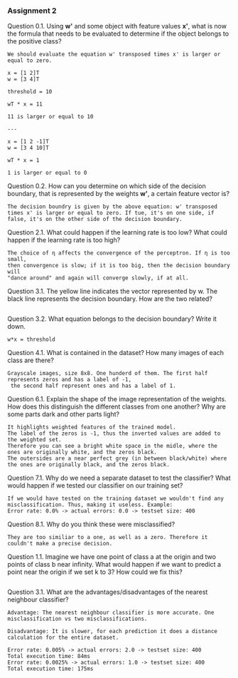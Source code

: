 ### Assignment 2


Question 0.1. Using **w'** and some object with feature values **x'**, what is now the formula that needs
to be evaluated to determine if the object belongs to the positive class?
```
We should evaluate the equation w' transposed times x' is larger or equal to zero.

x = [1 2]T
w = [3 4]T

threshold = 10

wT * x = 11

11 is larger or equal to 10

---

x = [1 2 -1]T
w = [3 4 10]T

wT * x = 1

1 is larger or equal to 0
```

Question 0.2. How can you determine on which side of the decision boundary, that is represented
by the weights **w'**, a certain feature vector is?
```
The decision boundry is given by the above equation: w' transposed times x' is larger or equal to zero. If tue, it's on one side, if false, it's on the other side of the decision boundary.
```

Question 2.1. What could happen if the learning rate is too low? What could happen if the learning
rate is too high?
```
The choice of η affects the convergence of the perceptron. If η is too small, 
then convergence is slow; if it is too big, then the decision boundary will
"dance around" and again will converge slowly, if at all.
```

Question 3.1. The yellow line indicates the vector represented by w. The black line represents the
decision boundary. How are the two related?
```

```

Question 3.2. What equation belongs to the decision boundary? Write it down.
```
w*x = threshold
```

Question 4.1. What is contained in the dataset? How many images of each class are there?
```
Grayscale images, size 8x8. One hunderd of them. The first half represents zeros and has a label of -1,
 the second half represent ones and has a label of 1.  
```

Question 6.1. Explain the shape of the image representation of the weights. How does this distinguish
the different classes from one another? Why are some parts dark and other parts light?
```
It highlights weighted features of the trained model. 
The label of the zeros is -1, thus the inverted values are added to the weighted set.
Therefore you can see a bright white space in the midle, where the ones are originally white, and the zeros black.
The outersides are a near perfect grey (in between black/white) where the ones are originally black, and the zeros black.
```

Question 7.1. Why do we need a separate dataset to test the classifier? What would happen if we
tested our classifier on our training set?
```
If we would have tested on the training dataset we wouldn't find any misclassification. Thus, making it useless. Example:
Error rate: 0.0% -> actual errors: 0.0 -> testset size: 400
```

Question 8.1. Why do you think these were misclassified?
```
They are too similiar to a one, as well as a zero. Therefore it couldn't make a precise decision.
```

Question 1.1. Imagine we have one point of class a at the origin and two points of class b near
infinity. What would happen if we want to predict a point near the origin if we set k to 3? How could
we fix this?
```

```

Question 3.1. What are the advantages/disadvantages of the nearest neighbour classifier?
```
Advantage: The nearest neighbour classifier is more accurate. One misclassification vs two misclassifications.

Disadvantage: It is slower, for each prediction it does a distance calculation for the entire dataset.

Error rate: 0.005% -> actual errors: 2.0 -> testset size: 400
Total execution time: 84ms
Error rate: 0.0025% -> actual errors: 1.0 -> testset size: 400
Total execution time: 175ms
```